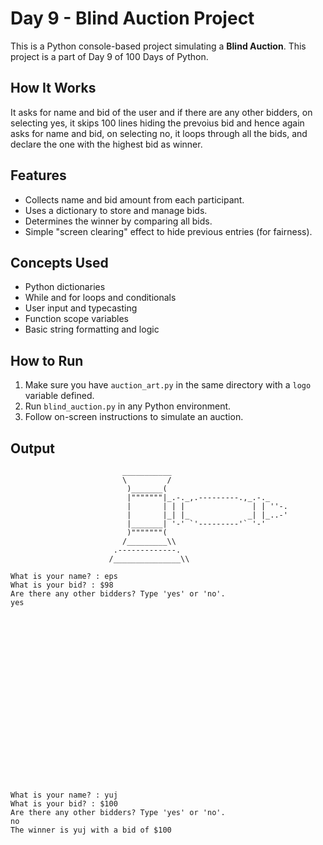 # Day 9 - Blind Auction Project 

This is a Python console-based project simulating a **Blind Auction**. This project is a part of Day 9 of 100 Days of Python.

## How It Works

It asks for name and bid of the user and if there are any other bidders, on selecting yes, it skips 100 lines hiding the prevoius bid and hence again asks for name and bid, on selecting no, it loops through all the bids, and declare the one with the highest bid as winner. 

## Features

- Collects name and bid amount from each participant.
- Uses a dictionary to store and manage bids.
- Determines the winner by comparing all bids.
- Simple "screen clearing" effect to hide previous entries (for fairness).

## Concepts Used

- Python dictionaries
- While and for loops and conditionals
- User input and typecasting
- Function scope variables
- Basic string formatting and logic

## How to Run

1. Make sure you have `auction_art.py` in the same directory with a `logo` variable defined.
2. Run `blind_auction.py` in any Python environment.
3. Follow on-screen instructions to simulate an auction.

## Output

```text
                         ___________
                         \         /
                          )_______(
                          |"""""""|_.-._,.---------.,_.-._
                          |       | | |               | | ''-.
                          |       |_| |_             _| |_..-'
                          |_______| '-' `'---------'` '-'
                          )"""""""(
                         /_________\\
                       .-------------.
                      /_______________\\

What is your name? : eps
What is your bid? : $98
Are there any other bidders? Type 'yes' or 'no'.
yes





















What is your name? : yuj
What is your bid? : $100
Are there any other bidders? Type 'yes' or 'no'.
no
The winner is yuj with a bid of $100 


